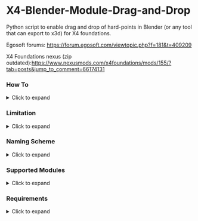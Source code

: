 # X4-Blender-Module-Drag-and-Drop

Python script to enable drag and drop of hard-points in Blender (or any tool that can export to x3d) for X4 foundations.

Egosoft forums: https://forum.egosoft.com/viewtopic.php?f=181&t=409209

X4 Foundations nexus (zip outdated):https://www.nexusmods.com/x4foundations/mods/155/?tab=posts&jump_to_comment=66174131
### How To
<details>
  <summary>Click to expand</summary>
  
  - Convert your XML to DAE (https://forum.egosoft.com/viewtopic.php?f=181&t=404786#p4769763)
  - Open your model in blender and start putting down your "hard-points" the script can mirror (will be queried when script is run) for you so you only need to do one side.
  - Rename hard-points according to the naming scheme so the script can recognize what you are putting down.
  - Select all to be exported hard-points (you do not want to select the ship here) and select export to X3D.
  - In the export settings make sure have, y-forward, z-up and only "selection only" selected. If you are not using blender the axis might be different you will need to experiment to find out.
  - Run either gui.py or main.exe an interface will open.
  - Select your input files and set their options as you like (mirror/inject)
  - Press start.
  - If you are injecting you will be asked for each file into what file you want to inject. Injected xml code will be injected after the last ```<connection></connection>``` element in the selected file.
  - If you are just outputting there will be %input%_output.xml files in the script root directory. Copy the content of this file over between ```<connections></connections>```
  
  </details>

### Limitation
<details>
  <summary>Click to expand</summary>
  
#### Engines:
  - Engines can only face backwards.
  - You can only ever have one engine size on each ship, aka no mixing of L and XL engines.
  - Engines behave weirdly when not in one group together
 
#### Shields:

  - When in a group will only shield components in group and not the ship as a whole.
  - When not in a group will shield ship.
  
  </details>
  
### Naming Scheme
<details>
  <summary>Click to expand</summary>
  
```
_ is used as separator do not use this outside of as stated below.
Refrain from using special characters like ```(@!#$%^&*.,)```, '-' is allowed.

groupname_type_nr-in-group

groupname       Name of the group, optional.
type            Type of the component (see component list)
nr-in-group     Nr. of component in group.

options:
include 'left' or 'right' in your group name if you want the group to be mirrored.

Examples:
left-top-bat-1_lturret_2
lshield_1
medium-group-center_lshield_1
funcannongroup-1_mturret_666
```
</details>

### Supported Modules
<details>
  <summary>Click to expand</summary>
  
```
Supported modules (m indicates missile capable turret)
lturret
lmturret	
mturret
mmturret
sturret
ssturret
xlshield
lshield
mshield
sshield
xlengine
lengine
mengine
sengine
counter (countermeasures)
```
</details>

### Requirements
<details>
  <summary>Click to expand</summary>
  For exe users
  
    - none
  
  For python users
  
    - Python 3.7 https://www.python.org/
    - pyquaternion http://kieranwynn.github.io/pyquaternion/
    
</details>
